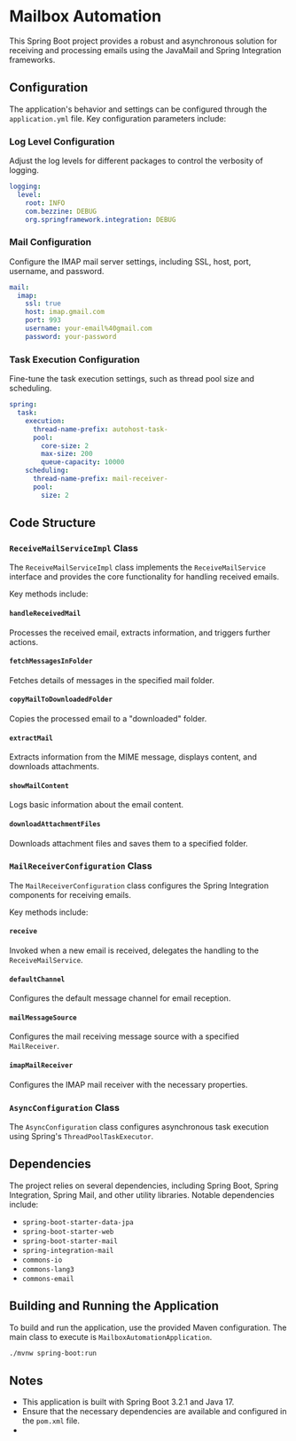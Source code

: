 # Mailbox Automation

This Spring Boot project provides a robust and asynchronous solution for receiving and processing emails using the JavaMail and Spring Integration frameworks. 

## Configuration

The application's behavior and settings can be configured through the `application.yml` file. Key configuration parameters include:

### Log Level Configuration

Adjust the log levels for different packages to control the verbosity of logging.

```yaml
logging:
  level:
    root: INFO
    com.bezzine: DEBUG
    org.springframework.integration: DEBUG
```

### Mail Configuration

Configure the IMAP mail server settings, including SSL, host, port, username, and password.

```yaml
mail:
  imap:
    ssl: true
    host: imap.gmail.com
    port: 993
    username: your-email%40gmail.com
    password: your-password
```

### Task Execution Configuration

Fine-tune the task execution settings, such as thread pool size and scheduling.

```yaml
spring:
  task:
    execution:
      thread-name-prefix: autohost-task-
      pool:
        core-size: 2
        max-size: 200
        queue-capacity: 10000
    scheduling:
      thread-name-prefix: mail-receiver-
      pool:
        size: 2
```

## Code Structure

### `ReceiveMailServiceImpl` Class

The `ReceiveMailServiceImpl` class implements the `ReceiveMailService` interface and provides the core functionality for handling received emails.

Key methods include:

#### `handleReceivedMail`

Processes the received email, extracts information, and triggers further actions.

#### `fetchMessagesInFolder`

Fetches details of messages in the specified mail folder.

#### `copyMailToDownloadedFolder`

Copies the processed email to a "downloaded" folder.

#### `extractMail`

Extracts information from the MIME message, displays content, and downloads attachments.

#### `showMailContent`

Logs basic information about the email content.

#### `downloadAttachmentFiles`

Downloads attachment files and saves them to a specified folder.

### `MailReceiverConfiguration` Class

The `MailReceiverConfiguration` class configures the Spring Integration components for receiving emails.

Key methods include:

#### `receive`

Invoked when a new email is received, delegates the handling to the `ReceiveMailService`.

#### `defaultChannel`

Configures the default message channel for email reception.

#### `mailMessageSource`

Configures the mail receiving message source with a specified `MailReceiver`.

#### `imapMailReceiver`

Configures the IMAP mail receiver with the necessary properties.

### `AsyncConfiguration` Class

The `AsyncConfiguration` class configures asynchronous task execution using Spring's `ThreadPoolTaskExecutor`.

## Dependencies

The project relies on several dependencies, including Spring Boot, Spring Integration, Spring Mail, and other utility libraries. Notable dependencies include:

- `spring-boot-starter-data-jpa`
- `spring-boot-starter-web`
- `spring-boot-starter-mail`
- `spring-integration-mail`
- `commons-io`
- `commons-lang3`
- `commons-email`

## Building and Running the Application

To build and run the application, use the provided Maven configuration. The main class to execute is `MailboxAutomationApplication`.

```bash
./mvnw spring-boot:run
```

## Notes

- This application is built with Spring Boot 3.2.1 and Java 17.
- Ensure that the necessary dependencies are available and configured in the `pom.xml` file.
- 
